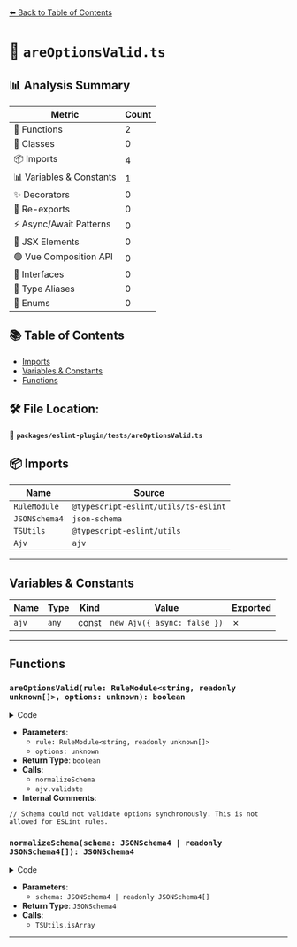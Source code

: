 [⬅️ Back to Table of Contents](../../../index.md)

# 📄 `areOptionsValid.ts`

## 📊 Analysis Summary

| Metric | Count |
|--------|-------|
| 🔧 Functions | 2 |
| 🧱 Classes | 0 |
| 📦 Imports | 4 |
| 📊 Variables & Constants | 1 |
| ✨ Decorators | 0 |
| 🔄 Re-exports | 0 |
| ⚡ Async/Await Patterns | 0 |
| 💠 JSX Elements | 0 |
| 🟢 Vue Composition API | 0 |
| 📐 Interfaces | 0 |
| 📑 Type Aliases | 0 |
| 🎯 Enums | 0 |

## 📚 Table of Contents

- [Imports](#imports)
- [Variables & Constants](#variables-constants)
- [Functions](#functions)

## 🛠️ File Location:
📂 **`packages/eslint-plugin/tests/areOptionsValid.ts`**

## 📦 Imports

| Name | Source |
|------|--------|
| `RuleModule` | `@typescript-eslint/utils/ts-eslint` |
| `JSONSchema4` | `json-schema` |
| `TSUtils` | `@typescript-eslint/utils` |
| `Ajv` | `ajv` |


---

## Variables & Constants

| Name | Type | Kind | Value | Exported |
|------|------|------|-------|----------|
| `ajv` | `any` | const | `new Ajv({ async: false })` | ✗ |


---

## Functions

### `areOptionsValid(rule: RuleModule<string, readonly unknown[]>, options: unknown): boolean`

<details><summary>Code</summary>

```ts
export function areOptionsValid(
  rule: RuleModule<string, readonly unknown[]>,
  options: unknown,
): boolean {
  const normalizedSchema = normalizeSchema(rule.meta.schema);

  const valid = ajv.validate(normalizedSchema, options);
  if (typeof valid !== 'boolean') {
    // Schema could not validate options synchronously. This is not allowed for ESLint rules.
    return false;
  }

  return valid;
}
```
</details>

- **Parameters**:
  - `rule: RuleModule<string, readonly unknown[]>`
  - `options: unknown`
- **Return Type**: `boolean`
- **Calls**:
  - `normalizeSchema`
  - `ajv.validate`
- **Internal Comments**:
```
// Schema could not validate options synchronously. This is not allowed for ESLint rules.
```

### `normalizeSchema(schema: JSONSchema4 | readonly JSONSchema4[]): JSONSchema4`

<details><summary>Code</summary>

```ts
function normalizeSchema(
  schema: JSONSchema4 | readonly JSONSchema4[],
): JSONSchema4 {
  if (!TSUtils.isArray(schema)) {
    return schema;
  }

  if (schema.length === 0) {
    return {
      maxItems: 0,
      minItems: 0,
      type: 'array',
    };
  }

  return {
    items: schema as JSONSchema4[],
    maxItems: schema.length,
    minItems: 0,
    type: 'array',
  };
}
```
</details>

- **Parameters**:
  - `schema: JSONSchema4 | readonly JSONSchema4[]`
- **Return Type**: `JSONSchema4`
- **Calls**:
  - `TSUtils.isArray`

---